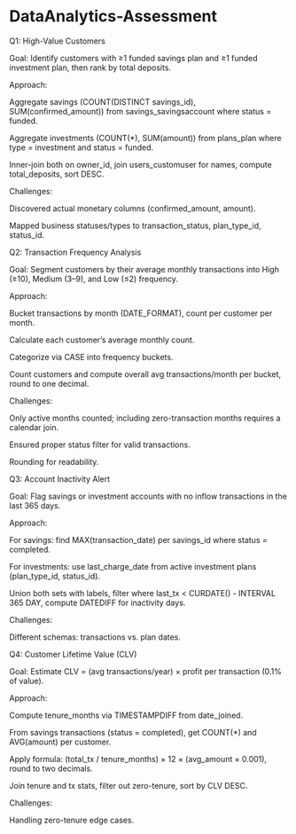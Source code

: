 # DataAnalytics-Assessment

Q1: High-Value Customers

Goal: Identify customers with ≥1 funded savings plan and ≥1 funded investment plan, then rank by total deposits.

Approach:

Aggregate savings (COUNT(DISTINCT savings_id), SUM(confirmed_amount)) from savings_savingsaccount where status = funded.

Aggregate investments (COUNT(*), SUM(amount)) from plans_plan where type = investment and status = funded.

Inner-join both on owner_id, join users_customuser for names, compute total_deposits, sort DESC.

Challenges:

Discovered actual monetary columns (confirmed_amount, amount).

Mapped business statuses/types to transaction_status, plan_type_id, status_id.



Q2: Transaction Frequency Analysis

Goal: Segment customers by their average monthly transactions into High (≥10), Medium (3–9), and Low (≤2) frequency.

Approach:

Bucket transactions by month (DATE_FORMAT), count per customer per month.

Calculate each customer’s average monthly count.

Categorize via CASE into frequency buckets.

Count customers and compute overall avg transactions/month per bucket, round to one decimal.

Challenges:

Only active months counted; including zero-transaction months requires a calendar join.

Ensured proper status filter for valid transactions.

Rounding for readability.



Q3: Account Inactivity Alert

Goal: Flag savings or investment accounts with no inflow transactions in the last 365 days.

Approach:

For savings: find MAX(transaction_date) per savings_id where status = completed.

For investments: use last_charge_date from active investment plans (plan_type_id, status_id).

Union both sets with labels, filter where last_tx < CURDATE() - INTERVAL 365 DAY, compute DATEDIFF for inactivity days.

Challenges:

Different schemas: transactions vs. plan dates.



Q4: Customer Lifetime Value (CLV)

Goal: Estimate CLV = (avg transactions/year) × profit per transaction (0.1% of value).

Approach:

Compute tenure_months via TIMESTAMPDIFF from date_joined.

From savings transactions (status = completed), get COUNT(*) and AVG(amount) per customer.

Apply formula: (total_tx / tenure_months) × 12 × (avg_amount × 0.001), round to two decimals.

Join tenure and tx stats, filter out zero-tenure, sort by CLV DESC.

Challenges:

Handling zero-tenure edge cases.
